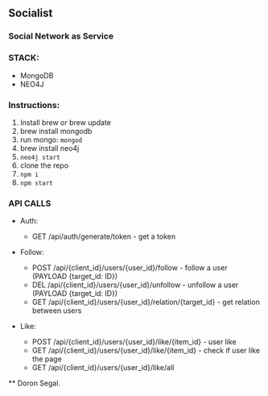 ## Socialist

### Social Network as Service

### STACK:
- MongoDB
- NEO4J

### Instructions:
1.  Install brew or brew update
2.  brew install mongodb
3.  run mongo: `mongod`
4.  brew install neo4j
5.  `neo4j start`
6.  clone the repo
7.  `npm i`
8.  `npm start`

### API CALLS
- Auth:
    -   GET /api/auth/generate/token - get a token

- Follow:
    -   POST /api/{client_id}/users/{user_id}/follow - follow a user (PAYLOAD {target_id: ID})
    -   DEL /api/{client_id}/users/{user_id}/unfollow - unfollow a user (PAYLOAD {target_id: ID})
    -   GET /api/{client_id}/users/{user_id}/relation/{target_id} - get relation between users

- Like:
    -   POST /api/{client_id}/users/{user_id}/like/{item_id} - user like
    -   GET /api/{client_id}/users/{user_id}/like/{item_id} - check if user like the page
    -   GET /api/{client_id}/users/{user_id}/like/all


** Doron Segal.